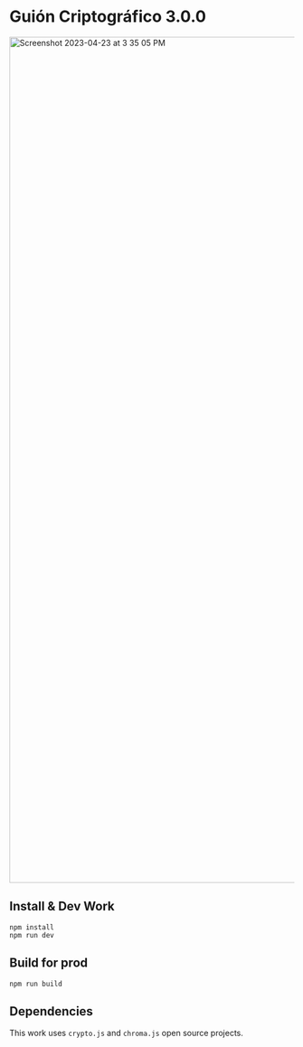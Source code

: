 # Guión Criptográfico 3.0.0

<img width="1497" alt="Screenshot 2023-04-23 at 3 35 05 PM" src="https://user-images.githubusercontent.com/1771926/233861225-017cf0e1-2f81-42e0-ae14-f5c2ce68ef36.png">


## Install & Dev Work
```
npm install
npm run dev
```

## Build for prod
```
npm run build
```

## Dependencies
This work uses `crypto.js` and `chroma.js` open source projects.
